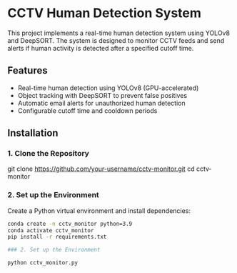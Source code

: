 # CCTV Human Detection System

This project implements a real-time human detection system using YOLOv8 and DeepSORT. The system is designed to monitor CCTV feeds and send alerts if human activity is detected after a specified cutoff time.

## Features
- Real-time human detection using YOLOv8 (GPU-accelerated)
- Object tracking with DeepSORT to prevent false positives
- Automatic email alerts for unauthorized human detection
- Configurable cutoff time and cooldown periods

## Installation

### 1. Clone the Repository
git clone https://github.com/your-username/cctv-monitor.git cd cctv-monitor


### 2. Set up the Environment
Create a Python virtual environment and install dependencies:

```bash
conda create -n cctv_monitor python=3.9
conda activate cctv_monitor
pip install -r requirements.txt

### 2. Set up the Environment

python cctv_monitor.py

